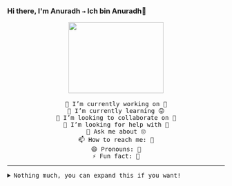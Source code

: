 ### Hi there, I'm Anuradh `→` Ich bin Anuradh👋

<p align="center" >
  <img width="220" height="165" src="https://media.tenor.com/images/dc545e5a0f93c9b2bf1d4f0af54ebbff/tenor.gif"><br><br>
  
  <samp>
    🔭 I’m currently working on 🤔<br>
    🌱 I’m currently learning 😜<br>
    👯 I’m looking to collaborate on 🤫<br>
    🤔 I’m looking for help with 🤝<br>
    💬 Ask me about 🙄<br>
    📫 How to reach me: 🤒<br>
    😄 Pronouns: 🥴<br>
     ⚡ Fun fact: 🤣<br>
  </samp>
  
</p>
<hr>
<samp>
  <details>
  <summary>Nothing much, you can expand this if you want!</summary>
  
  ![Anuradh's github stats](https://github-readme-stats.vercel.app/api?username=anuradhss&show_icons=true&theme=synthwave)
</details>
</samp>





